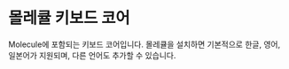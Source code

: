 몰레큘 키보드 코어
=================

Molecule에 포함되는 키보드 코어입니다.
몰레큘을 설치하면 기본적으로 한글, 영어, 일본어가 지원되며, 다른 언어도 추가할 수 있습니다.
